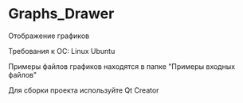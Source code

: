 # Graphs_Drawer
Отображение графиков

Требования к ОС: Linux Ubuntu

Примеры файлов графиков находятся в папке "Примеры входных файлов"

Для сборки проекта используйте Qt Creator
